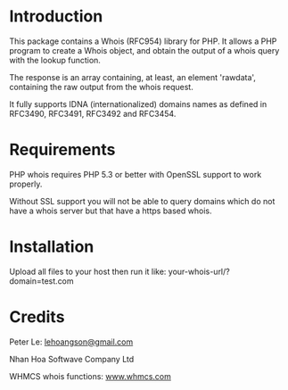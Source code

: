 # Introduction
This package contains a Whois (RFC954) library for PHP. It allows a PHP program to create a Whois object, and obtain the output of a whois query with the lookup function.

The response is an array containing, at least, an element 'rawdata', containing the raw output from the whois request.

It fully supports IDNA (internationalized) domains names as defined in RFC3490, RFC3491, RFC3492 and RFC3454.

# Requirements
PHP whois requires PHP 5.3 or better with OpenSSL support to work properly.

Without SSL support you will not be able to query domains which do not have a whois server but that have a https based whois.

# Installation
Upload all files to your host then run it like: your-whois-url/?domain=test.com

# Credits
Peter Le: lehoangson@gmail.com

Nhan Hoa Softwave Company Ltd

WHMCS whois functions: www.whmcs.com
